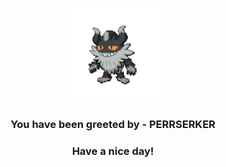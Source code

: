 <p align="center">
            <img src="https://raw.githubusercontent.com/PokeAPI/sprites/master/sprites/pokemon/863.png" width="150" height="150">
          </p>
          <h3 align="center">You have been greeted by - <b>PERRSERKER</b></h3>
          <h3 align="center">Have a nice day!</h3>
